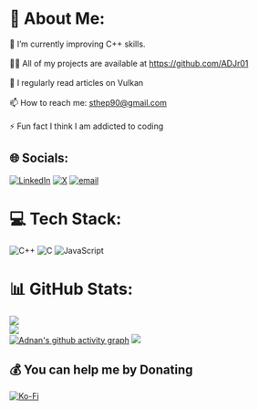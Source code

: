 # 💫 About Me:
🌱 I’m currently improving C++ skills.<br><br>👨‍💻 All of my projects are available at https://github.com/ADJr01<br><br>📝 I regularly read articles on Vulkan<br><br>📫 How to reach me: sthep90@gmail.com<br><br>⚡ Fun fact I think I am addicted to coding


## 🌐 Socials:
[![LinkedIn](https://img.shields.io/badge/LinkedIn-%230077B5.svg?logo=linkedin&logoColor=white)](https://linkedin.com/in/adjr01/) [![X](https://img.shields.io/badge/X-black.svg?logo=X&logoColor=white)](https://x.com/https://x.com/SthephenAdnan) [![email](https://img.shields.io/badge/Email-D14836?logo=gmail&logoColor=white)](mailto:sthep90@gmail.com) 

# 💻 Tech Stack:
![C++](https://img.shields.io/badge/c++-%2300599C.svg?style=for-the-badge&logo=c%2B%2B&logoColor=white) ![C](https://img.shields.io/badge/c-%2300599C.svg?style=for-the-badge&logo=c&logoColor=white) ![JavaScript](https://img.shields.io/badge/javascript-%23323330.svg?style=for-the-badge&logo=javascript&logoColor=%23F7DF1E)  
# 📊 GitHub Stats:
![](https://github-readme-stats.vercel.app/api?username=ADJr01&theme=nightowl&hide_border=true&include_all_commits=false&count_private=false)<br/>
![](https://nirzak-streak-stats.vercel.app/?user=ADJr01&theme=nightowl&hide_border=true)<br/>
[![Adnan's github activity graph](https://github-readme-activity-graph.vercel.app/graph?username=adjr01&theme=rogue&hide_border=true&radius=6)](https://github.com/ashutosh00710/github-readme-activity-graph)
![](https://github-readme-stats.vercel.app/api/top-langs/?username=ADJr01&theme=dark&hide_border=true&include_all_commits=false&count_private=false&layout=compact&hide=SCSS)

  ## 💰 You can help me by Donating
  [![Ko-Fi](https://img.shields.io/badge/Ko--fi-F16061?style=for-the-badge&logo=ko-fi&logoColor=white)](https://ko-fi.com/rahatadnan) 

  
<!-- Proudly created with GPRM ( https://gprm.itsvg.in ) -->
